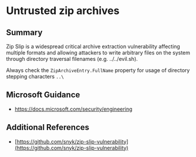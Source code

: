 # Untrusted zip archives

## Summary

Zip Slip is a widespread critical archive extraction vulnerability affecting multiple formats 
and allowing attackers to write arbitrary files on the system through directory traversal filenames 
(e.g. ../../evil.sh).

Always check the `ZipArchiveEntry.FullName` property for usage of directory stepping characters `..\`

## Microsoft Guidance

* https://docs.microsoft.com/security/engineering

## Additional References

* [https://github.com/snyk/zip-slip-vulnerability](https://github.com/snyk/zip-slip-vulnerability)

